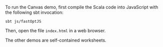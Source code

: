 To run the Canvas demo, first compile the Scala code into
JavaScript with the following sbt invocation:

~~~ shell
sbt js/fastOptJS
~~~

Then, open the file `index.html` in a web browser.

The other demos are self-contained worksheets.